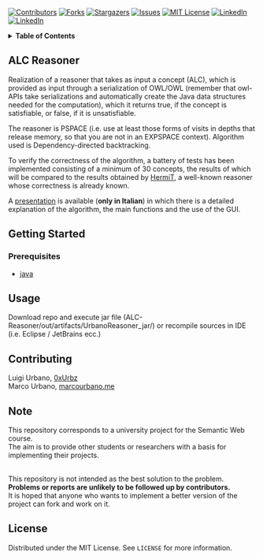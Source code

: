 <!-- PROJECT SHIELDS -->
[![Contributors][contributors-shield]][contributors-url]
[![Forks][forks-shield]][forks-url]
[![Stargazers][stars-shield]][stars-url]
[![Issues][issues-shield]][issues-url]
[![MIT License][license-shield]][license-url]
[![LinkedIn][linkedin-shield]][linkedin-url1]
[![LinkedIn][linkedin-shield]][linkedin-url2]



<!-- TABLE OF CONTENTS -->
<details close="close">
  <summary><b>Table of Contents</b></summary>
  <ol>
    <li>
      <a href="#alc-reasoner">ALC Reasoner</a>
      <ul>
      </ul>
    </li>
    <li>
      <a href="#getting-started">Getting Started</a>
      <ul>
        <li><a href="#prerequisites">Prerequisites</a></li>
      </ul>
    </li>
    <li><a href="#usage">Usage</a></li>
    <li><a href="#contributing">Contributing</a></li>
    <li><a href="#license">License</a></li>
  </ol>
</details>



<!-- ABOUT THE PROJECT -->
## ALC Reasoner

Realization of a reasoner that takes as input a concept (ALC), which is provided as input through a serialization of OWL/OWL (remember that owl-APIs take serializations and automatically create the Java data structures needed for the computation), which it returns true, if the concept is satisfiable, or false, if it is unsatisfiable.

The reasoner is PSPACE (i.e. use at least those forms of visits in depths that release memory, so that you are not in an EXPSPACE context).
Algorithm used is Dependency-directed backtracking.

To verify the correctness of the algorithm, a battery of tests has been implemented consisting of a minimum of 30 concepts, the results of which will be compared to the results obtained by <a href=http://www.cs.ox.ac.uk/boris.motik/pubs/smh08HermiT.pdf>HermiT</a>, a well-known reasoner whose correctness is already known.

A <a href=https://github.com/0xUrbz/ALC-Reasoner/blob/main/Presentation%20(ITA)/Sviluppo%20di%20un%20reasoner%20di%20ALC%20DL%20basato.pptx>presentation</a> is available (**only in Italian**) in which there is a detailed explanation of the algorithm, the main functions and the use of the GUI.

<!-- GETTING STARTED -->
## Getting Started
### Prerequisites

* <a href=https://www.java.com/it/download/manual.jsp>java</a>

<!-- USAGE EXAMPLES -->
## Usage

Download repo and execute jar file (ALC-Reasoner/out/artifacts/UrbanoReasoner_jar/) or recompile sources in IDE (i.e. Eclipse / JetBrains ecc.) 


<!-- CONTRIBUTING -->
## Contributing
Luigi Urbano, <a href="https://github.com/0xUrbz">0xUrbz</a><br />
Marco Urbano, <a href="https://marcourbano.me">marcourbano.me</a>

## Note
This repository corresponds to a university project for the Semantic Web course.<br />
The aim is to provide other students or researchers with a basis for implementing their projects.<br /><br />

This repository is not intended as the best solution to the problem.<br />
<b>Problems or reports are unlikely to be followed up by contributors.</b><br />
It is hoped that anyone who wants to implement a better version of the project can fork and work on it.<br />

<!-- LICENSE -->
## License

Distributed under the MIT License. See `LICENSE` for more information.


<!-- MARKDOWN LINKS & IMAGES -->
<!-- https://www.markdownguide.org/basic-syntax/#reference-style-links -->
[contributors-shield]: https://img.shields.io/github/contributors/0xUrbz/ALC-Reasoner.svg?style=for-the-badge
[contributors-url]: https://github.com/0xUrbz/ALC-Reasoner/graphs/contributors
[forks-shield]: https://img.shields.io/github/forks/0xUrbz/ALC-Reasoner.svg?style=for-the-badge
[forks-url]: https://github.com/0xUrbz/ALC-Reasoner/network/members
[stars-shield]: https://img.shields.io/github/stars/0xUrbz/ALC-Reasoner.svg?style=for-the-badge
[stars-url]: https://github.com/0xUrbz/ALC-Reasoner/stargazers
[issues-shield]: https://img.shields.io/github/issues/0xUrbz/ALC-Reasoner.svg?style=for-the-badge
[issues-url]: https://github.com/0xUrbz/ALC-Reasoner/issues
[license-shield]: https://img.shields.io/github/license/0xUrbz/ALC-Reasoner.svg?style=for-the-badge
[license-url]: https://github.com/0xUrbz/ALC-Reasoner/blob/master/LICENSE.txt
[linkedin-shield]: https://img.shields.io/badge/-LinkedIn-black.svg?style=for-the-badge&logo=linkedin&colorB=555
[linkedin-url1]: https://linkedin.com/in/luigiurbano
[linkedin-url2]: https://www.linkedin.com/in/urbanomarco/
